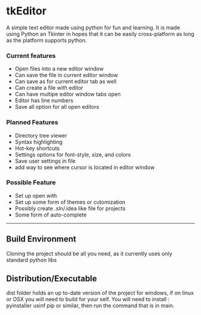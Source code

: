 # tkEditor
A simple text editor made using python for fun and learning. 
It is made using Python an Tkinter in hopes that it can be easily cross-platform as long as the platform supports python.

### Current features
- Open files into a new editor window
- Can save the file in current editor window
- Can save as for current editor tab as well
- Can create a file with editor
- Can have multipe editor window tabs open
- Editor has line numbers
- Save all option for all open editors

### Planned Features
- Directory tree viewer
- Syntax highlighting
- Hot-key shortcuts
- Settings options for font-style, size, and colors
- Save user settings in file
- add way to  see where cursor is located in editor window


### Possible Feature
- Set up open with
- Set up some form of themes or cutomization
- Possibly create .sln/.idea like file for projects
- Some form of auto-complete

***

## Build Environment
Cloning the project should be all you need, as it currently uses only standard python libs 

## Distribution/Executable
dist folder holds an up to-date version of the project for windows, if on linux or OSX you will need to build for your self.
You will need to install : pyinstaller usinf pip or similar, then run the command that is in main.
